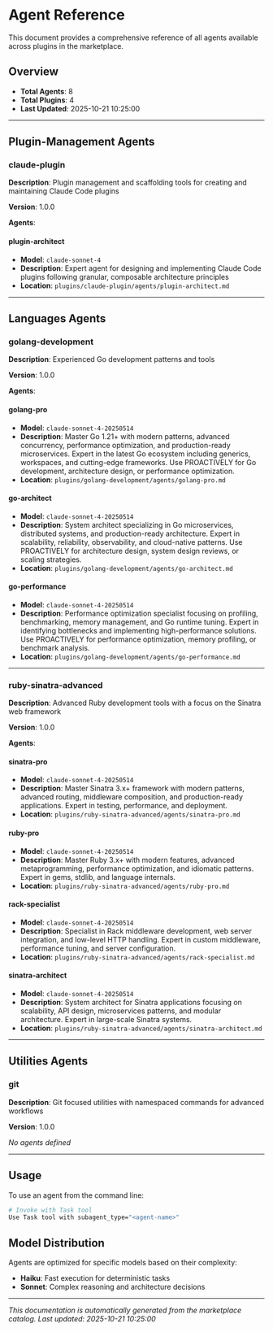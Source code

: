 # Agent Reference

This document provides a comprehensive reference of all agents available across plugins in the marketplace.

## Overview

- **Total Agents**: 8
- **Total Plugins**: 4
- **Last Updated**: 2025-10-21 10:25:00

---


## Plugin-Management Agents


### claude-plugin

**Description**: Plugin management and scaffolding tools for creating and maintaining Claude Code plugins

**Version**: 1.0.0


**Agents**:



#### plugin-architect

- **Model**: `claude-sonnet-4`
- **Description**: Expert agent for designing and implementing Claude Code plugins following granular, composable architecture principles
- **Location**: `plugins/claude-plugin/agents/plugin-architect.md`



















---



## Languages Agents


### golang-development

**Description**: Experienced Go development patterns and tools

**Version**: 1.0.0


**Agents**:





#### golang-pro

- **Model**: `claude-sonnet-4-20250514`
- **Description**: Master Go 1.21+ with modern patterns, advanced concurrency, performance optimization, and production-ready microservices. Expert in the latest Go ecosystem including generics, workspaces, and cutting-edge frameworks. Use PROACTIVELY for Go development, architecture design, or performance optimization.
- **Location**: `plugins/golang-development/agents/golang-pro.md`




#### go-architect

- **Model**: `claude-sonnet-4-20250514`
- **Description**: System architect specializing in Go microservices, distributed systems, and production-ready architecture. Expert in scalability, reliability, observability, and cloud-native patterns. Use PROACTIVELY for architecture design, system design reviews, or scaling strategies.
- **Location**: `plugins/golang-development/agents/go-architect.md`




#### go-performance

- **Model**: `claude-sonnet-4-20250514`
- **Description**: Performance optimization specialist focusing on profiling, benchmarking, memory management, and Go runtime tuning. Expert in identifying bottlenecks and implementing high-performance solutions. Use PROACTIVELY for performance optimization, memory profiling, or benchmark analysis.
- **Location**: `plugins/golang-development/agents/go-performance.md`













---


### ruby-sinatra-advanced

**Description**: Advanced Ruby development tools with a focus on the Sinatra web framework

**Version**: 1.0.0


**Agents**:











#### sinatra-pro

- **Model**: `claude-sonnet-4-20250514`
- **Description**: Master Sinatra 3.x+ framework with modern patterns, advanced routing, middleware composition, and production-ready applications. Expert in testing, performance, and deployment.
- **Location**: `plugins/ruby-sinatra-advanced/agents/sinatra-pro.md`




#### ruby-pro

- **Model**: `claude-sonnet-4-20250514`
- **Description**: Master Ruby 3.x+ with modern features, advanced metaprogramming, performance optimization, and idiomatic patterns. Expert in gems, stdlib, and language internals.
- **Location**: `plugins/ruby-sinatra-advanced/agents/ruby-pro.md`




#### rack-specialist

- **Model**: `claude-sonnet-4-20250514`
- **Description**: Specialist in Rack middleware development, web server integration, and low-level HTTP handling. Expert in custom middleware, performance tuning, and server configuration.
- **Location**: `plugins/ruby-sinatra-advanced/agents/rack-specialist.md`




#### sinatra-architect

- **Model**: `claude-sonnet-4-20250514`
- **Description**: System architect for Sinatra applications focusing on scalability, API design, microservices patterns, and modular architecture. Expert in large-scale Sinatra systems.
- **Location**: `plugins/ruby-sinatra-advanced/agents/sinatra-architect.md`





---



## Utilities Agents


### git

**Description**: Git focused utilities with namespaced commands for advanced workflows

**Version**: 1.0.0


*No agents defined*


---




## Usage

To use an agent from the command line:

```bash
# Invoke with Task tool
Use Task tool with subagent_type="<agent-name>"
```

## Model Distribution

Agents are optimized for specific models based on their complexity:

- **Haiku**: Fast execution for deterministic tasks
- **Sonnet**: Complex reasoning and architecture decisions

---

*This documentation is automatically generated from the marketplace catalog.*
*Last updated: 2025-10-21 10:25:00*